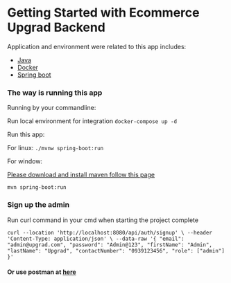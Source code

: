 # Getting Started with Ecommerce Upgrad Backend

Application and environment were related to this app includes:
 - [Java](https://www.oracle.com/cis/java/technologies/downloads/#java20)
 - [Docker](https://www.docker.com/)
 - [Spring boot](https://spring.io/)

### The way is running this app
 
Running by your commandline:

Run local environment for integration
`docker-compose up -d`

Run this app:

For linux:
`./mvnw spring-boot:run`

For window:

[Please download and install maven follow this page](https://maven.apache.org/)

`mvn spring-boot:run`

### Sign up the admin

Run curl command in your cmd when starting the project complete

`curl --location 'http://localhost:8080/api/auth/signup' \
--header 'Content-Type: application/json' \
--data-raw '{ "email": "admin@upgrad.com", "password": "Admin@123", "firstName": "Admin", "lastName": "Upgrad", "contactNumber": "0939123456", "role": ["admin"] }'`

#### Or use postman at [here](https://github.com/nam0102ht/ecommerce-upgrad-eshop-backend/tree/develop/postman)
